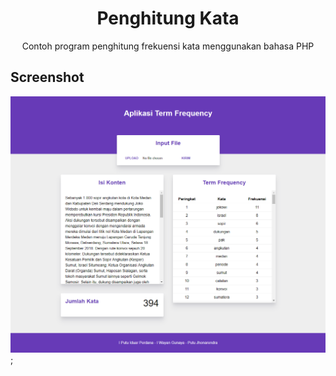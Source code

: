 <h1 align="center">Penghitung Kata</h1>
<p align="center">Contoh program penghitung frekuensi kata menggunakan bahasa PHP</p>

## Screenshot
![](https://raw.githubusercontent.com/jhonarendra/penghitung-kata/master/screenshot/img.png);